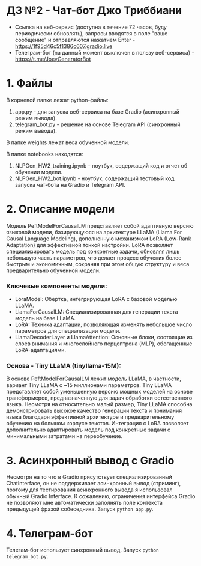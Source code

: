 # ДЗ №2 - Чат-бот Джо Триббиани

- Ссылка на веб-сервис (доступна в течение 72 часов, буду периодически обновлять), запросы вводятся в поле "ваше сообщение" и отправляются нажатием Enter - https://1f95d46c5f1386c607.gradio.live
- Телеграм-бот (на данный момент выключен в пользу веб-сервиса) - https://t.me/JoeyGeneratorBot

# 1. Файлы 

В корневой папке лежат python-файлы: 
1. app.py - для запуска веб-сервиса на базе Gradio (асинхронный режим вывода).
2. telegram_bot.py - решение на основе Telegram API (синхронный режим вывода).

В папке weights лежат веса обученной модели.

В папке notebooks находятся:
1. NLPGen_HW2_training.ipynb - ноутбук, содержащий код и отчет об обучении модели.
2. NLPGen_HW2_bot.ipynb - ноутбук, содержащий тестовый код запуска чат-бота на Gradio и Telegram API.

# 2. Описание модели

Модель PeftModelForCausalLM представляет собой адаптивную версию языковой модели, базирующуюся на архитектуре LLaMA (Llama For Causal Language Modeling), дополненную механизмом LoRA (Low-Rank Adaptation) для эффективной тонкой настройки. LoRA позволяет специализировать модель под конкретные задачи, обновляя лишь небольшую часть параметров, что делает процесс обучения более быстрым и экономичным, сохраняя при этом общую структуру и веса предварительно обученной модели.

### Ключевые компоненты модели:
- LoraModel: Обертка, интегрирующая LoRA с базовой моделью LLaMA.
- LlamaForCausalLM: Специализированная для генерации текста модель на базе LLaMA.
- LoRA: Техника адаптации, позволяющая изменять небольшое число параметров для специализации модели.
- LlamaDecoderLayer и LlamaAttention: Основные блоки, состоящие из слоев внимания и многослойного перцептрона (MLP), обогащенные LoRA-адаптациями.

### Основа - Tiny LLaMA (tinyllama-15M):
В основе PeftModelForCausalLM лежит модель LLaMA, в частности, вариант Tiny LLaMA с ~15 миллионами параметров. Tiny LLaMA представляет собой уменьшенную версию мощных моделей на основе трансформеров, предназначенную для задач обработки естественного языка. Несмотря на относительно малый размер, Tiny LLaMA способна демонстрировать высокое качество генерации текста и понимания языка благодаря эффективной архитектуре и предварительному обучению на большом корпусе текстов. Интеграция с LoRA позволяет дополнительно адаптировать модель под конкретные задачи с минимальными затратами на переобучение.

# 3. Асинхронный вывод с Gradio
Несмотря на то что в Gradio присутствует специализированный ChatInterface, он не поддерживает асинхронный вывод (стриминг), поэтому для тестирования асинхронного вывода я использовал обычный Gradio Interface.
К сожалению, ограничения интерфейса Gradio не позволяют мне автоматически заполнять поле контекста предыдущей фразой собеседника.
Запуск `python app.py`.

# 4. Телеграм-бот
Телегам-бот использует синхронный вывод.
Запуск `python telegram_bot.py`.